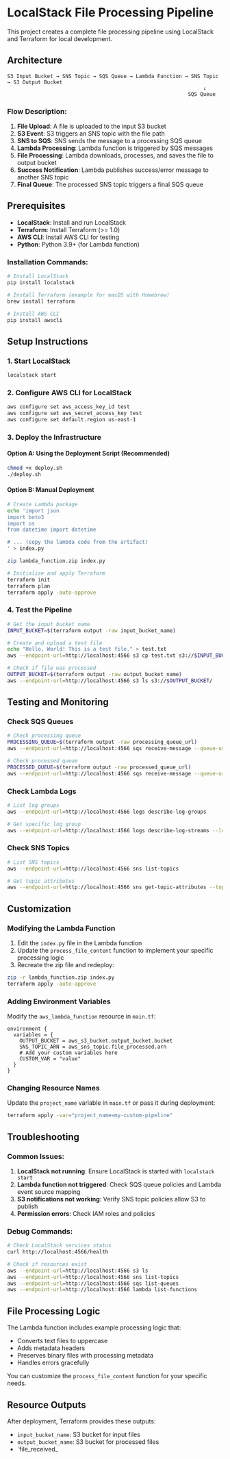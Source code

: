 # LocalStack File Processing Pipeline

This project creates a complete file processing pipeline using LocalStack and Terraform for local development.

## Architecture

```
S3 Input Bucket → SNS Topic → SQS Queue → Lambda Function → SNS Topic → S3 Output Bucket
                                                                ↓
                                                           SQS Queue
```

### Flow Description:
1. **File Upload**: A file is uploaded to the input S3 bucket
2. **S3 Event**: S3 triggers an SNS topic with the file path
3. **SNS to SQS**: SNS sends the message to a processing SQS queue
4. **Lambda Processing**: Lambda function is triggered by SQS messages
5. **File Processing**: Lambda downloads, processes, and saves the file to output bucket
6. **Success Notification**: Lambda publishes success/error message to another SNS topic
7. **Final Queue**: The processed SNS topic triggers a final SQS queue

## Prerequisites

- **LocalStack**: Install and run LocalStack
- **Terraform**: Install Terraform (>= 1.0)
- **AWS CLI**: Install AWS CLI for testing
- **Python**: Python 3.9+ (for Lambda function)

### Installation Commands:

```bash
# Install LocalStack
pip install localstack

# Install Terraform (example for macOS with Homebrew)
brew install terraform

# Install AWS CLI
pip install awscli
```

## Setup Instructions

### 1. Start LocalStack

```bash
localstack start
```

### 2. Configure AWS CLI for LocalStack

```bash
aws configure set aws_access_key_id test
aws configure set aws_secret_access_key test
aws configure set default.region us-east-1
```

### 3. Deploy the Infrastructure

#### Option A: Using the Deployment Script (Recommended)

```bash
chmod +x deploy.sh
./deploy.sh
```

#### Option B: Manual Deployment

```bash
# Create Lambda package
echo 'import json
import boto3
import os
from datetime import datetime

# ... (copy the lambda code from the artifact)
' > index.py

zip lambda_function.zip index.py

# Initialize and apply Terraform
terraform init
terraform plan
terraform apply -auto-approve
```

### 4. Test the Pipeline

```bash
# Get the input bucket name
INPUT_BUCKET=$(terraform output -raw input_bucket_name)

# Create and upload a test file
echo "Hello, World! This is a test file." > test.txt
aws --endpoint-url=http://localhost:4566 s3 cp test.txt s3://$INPUT_BUCKET/

# Check if file was processed
OUTPUT_BUCKET=$(terraform output -raw output_bucket_name)
aws --endpoint-url=http://localhost:4566 s3 ls s3://$OUTPUT_BUCKET/
```

## Testing and Monitoring

### Check SQS Queues

```bash
# Check processing queue
PROCESSING_QUEUE=$(terraform output -raw processing_queue_url)
aws --endpoint-url=http://localhost:4566 sqs receive-message --queue-url $PROCESSING_QUEUE

# Check processed queue
PROCESSED_QUEUE=$(terraform output -raw processed_queue_url)
aws --endpoint-url=http://localhost:4566 sqs receive-message --queue-url $PROCESSED_QUEUE
```

### Check Lambda Logs

```bash
# List log groups
aws --endpoint-url=http://localhost:4566 logs describe-log-groups

# Get specific log group
aws --endpoint-url=http://localhost:4566 logs describe-log-streams --log-group-name /aws/lambda/file-processor-file-processor
```

### Check SNS Topics

```bash
# List SNS topics
aws --endpoint-url=http://localhost:4566 sns list-topics

# Get topic attributes
aws --endpoint-url=http://localhost:4566 sns get-topic-attributes --topic-arn $(terraform output -raw file_received_topic_arn)
```

## Customization

### Modifying the Lambda Function

1. Edit the `index.py` file in the Lambda function
2. Update the `process_file_content` function to implement your specific processing logic
3. Recreate the zip file and redeploy:

```bash
zip -r lambda_function.zip index.py
terraform apply -auto-approve
```

### Adding Environment Variables

Modify the `aws_lambda_function` resource in `main.tf`:

```hcl
environment {
  variables = {
    OUTPUT_BUCKET = aws_s3_bucket.output_bucket.bucket
    SNS_TOPIC_ARN = aws_sns_topic.file_processed.arn
    # Add your custom variables here
    CUSTOM_VAR = "value"
  }
}
```

### Changing Resource Names

Update the `project_name` variable in `main.tf` or pass it during deployment:

```bash
terraform apply -var="project_name=my-custom-pipeline"
```

## Troubleshooting

### Common Issues:

1. **LocalStack not running**: Ensure LocalStack is started with `localstack start`
2. **Lambda function not triggered**: Check SQS queue policies and Lambda event source mapping
3. **S3 notifications not working**: Verify SNS topic policies allow S3 to publish
4. **Permission errors**: Check IAM roles and policies

### Debug Commands:

```bash
# Check LocalStack services status
curl http://localhost:4566/health

# Check if resources exist
aws --endpoint-url=http://localhost:4566 s3 ls
aws --endpoint-url=http://localhost:4566 sns list-topics
aws --endpoint-url=http://localhost:4566 sqs list-queues
aws --endpoint-url=http://localhost:4566 lambda list-functions
```

## File Processing Logic

The Lambda function includes example processing logic that:
- Converts text files to uppercase
- Adds metadata headers
- Preserves binary files with processing metadata
- Handles errors gracefully

You can customize the `process_file_content` function for your specific needs.

## Resource Outputs

After deployment, Terraform provides these outputs:
- `input_bucket_name`: S3 bucket for input files
- `output_bucket_name`: S3 bucket for processed files
- `file_received_